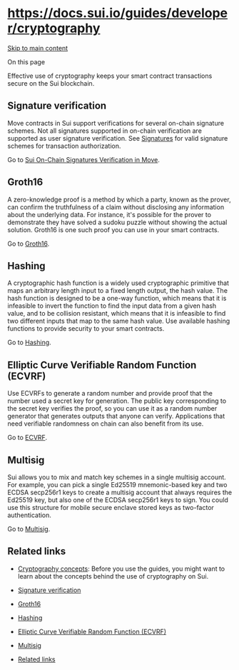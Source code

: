 # https://docs.sui.io/guides/developer/cryptography

[Skip to main content](https://docs.sui.io/guides/developer/cryptography#__docusaurus_skipToContent_fallback)

On this page

Effective use of cryptography keeps your smart contract transactions secure on the Sui blockchain.

## Signature verification [​](https://docs.sui.io/guides/developer/cryptography\#signature-verification "Direct link to Signature verification")

Move contracts in Sui support verifications for several on-chain signature schemes. Not all signatures supported in on-chain verification are supported as user signature verification. See [Signatures](https://docs.sui.io/concepts/cryptography/transaction-auth/signatures) for valid signature schemes for transaction authorization.

Go to [Sui On-Chain Signatures Verification in Move](https://docs.sui.io/guides/developer/cryptography/signing).

## Groth16 [​](https://docs.sui.io/guides/developer/cryptography\#groth16 "Direct link to Groth16")

A zero-knowledge proof is a method by which a party, known as the prover, can confirm the truthfulness of a claim without disclosing any information about the underlying data. For instance, it's possible for the prover to demonstrate they have solved a sudoku puzzle without showing the actual solution. Groth16 is one such proof you can use in your smart contracts.

Go to [Groth16](https://docs.sui.io/guides/developer/cryptography/groth16).

## Hashing [​](https://docs.sui.io/guides/developer/cryptography\#hashing "Direct link to Hashing")

A cryptographic hash function is a widely used cryptographic primitive that maps an arbitrary length input to a fixed length output, the hash value. The hash function is designed to be a one-way function, which means that it is infeasible to invert the function to find the input data from a given hash value, and to be collision resistant, which means that it is infeasible to find two different inputs that map to the same hash value. Use available hashing functions to provide security to your smart contracts.

Go to [Hashing](https://docs.sui.io/guides/developer/cryptography/hashing).

## Elliptic Curve Verifiable Random Function (ECVRF) [​](https://docs.sui.io/guides/developer/cryptography\#elliptic-curve-verifiable-random-function-ecvrf "Direct link to Elliptic Curve Verifiable Random Function (ECVRF)")

Use ECVRFs to generate a random number and provide proof that the number used a secret key for generation. The public key corresponding to the secret key verifies the proof, so you can use it as a random number generator that generates outputs that anyone can verify. Applications that need verifiable randomness on chain can also benefit from its use.

Go to [ECVRF](https://docs.sui.io/guides/developer/cryptography/ecvrf).

## Multisig [​](https://docs.sui.io/guides/developer/cryptography\#multisig "Direct link to Multisig")

Sui allows you to mix and match key schemes in a single multisig account. For example, you can pick a single Ed25519 mnemonic-based key and two ECDSA secp256r1 keys to create a multisig account that always requires the Ed25519 key, but also one of the ECDSA secp256r1 keys to sign. You could use this structure for mobile secure enclave stored keys as two-factor authentication.

Go to [Multisig](https://docs.sui.io/guides/developer/cryptography/multisig).

## Related links [​](https://docs.sui.io/guides/developer/cryptography\#related-links "Direct link to Related links")

- [Cryptography concepts](https://docs.sui.io/concepts/cryptography): Before you use the guides, you might want to learn about the concepts behind the use of cryptography on Sui.

- [Signature verification](https://docs.sui.io/guides/developer/cryptography#signature-verification)
- [Groth16](https://docs.sui.io/guides/developer/cryptography#groth16)
- [Hashing](https://docs.sui.io/guides/developer/cryptography#hashing)
- [Elliptic Curve Verifiable Random Function (ECVRF)](https://docs.sui.io/guides/developer/cryptography#elliptic-curve-verifiable-random-function-ecvrf)
- [Multisig](https://docs.sui.io/guides/developer/cryptography#multisig)
- [Related links](https://docs.sui.io/guides/developer/cryptography#related-links)